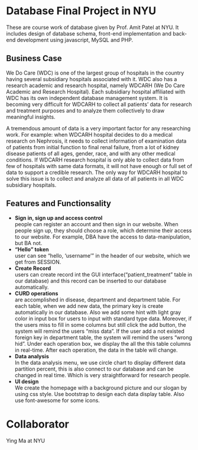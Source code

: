 # Database Final Project in NYU
These are course work of database given by Prof. Amit Patel at NYU. It includes design of database schema, front-end implementation and back-end development using javascript, MySQL and PHP.

## Business Case
We Do Care (WDC) is one of the largest group of hospitals in the country having several subsidiary hospitals associated with it. WDC also has a research academic and research hospital, namely WDCARH (We Do Care Academic and Research Hospital). Each subsidiary hospital affiliated with WDC has its own independent database management system. It is becoming very difficult for WDCARH to collect all patients’ data for research and treatment purposes and to analyze them collectively to draw meaningful insights. 

A tremendous amount of data is a very important factor for any researching work. For example: when WDCARH hospital decides to do a medical research on Nephrosis, it needs to collect information of examination data of patients from initial function to final renal failure, from a lot of kidney disease patients of all ages, gender, race, and with any other medical conditions. If WDCARH research hospital is only able to collect data from few of hospitals with same data formats, it will not have enough or full set of data to support a credible research. The only way for WDCARH hospital to solve this issue is to collect and analyze all data of all patients in all WDC subsidiary hospitals.

## Features and Functionsality

* <b>Sign in, sign up and access control</b> <br>
 people can register an account and then sign in our website. When people sign up, they should choose a role, which determine their access to our website. For example, DBA have the access to data-manipulation, but BA not.
* <b>“Hello” token</b> <br>
 user can see “hello, ‘username’” in the header of our website, which we get from SESSION.
* <b>Create Record</b> <br>
 users can create record int the GUI interface(“patient_treatment” table in our database) and this record can be inserted to our database automatically.
* <b>CURD operations</b> <br>
are accomplished in disease, department and department table. For each table, when we add new data, the primary key is create automatically in our database. 
Also we add some hint with light gray color in input box for users to input with standard type data. Moreover, if the users miss to fill in some columns but still click the add button, the system will remind the users “miss data”. If the user add a not existed foreign key in department table, the system will remind the users “wrong hid”.
Under each operation box, we display the all the this table columns in real-time. After each operation, the data in the table will change. 
* <b>Data analysis</b> <br>
In the data analysis menu, we use circle chart to display different data partition percent, this is also connect to our database and can be changed in real time. Which is very straightforward for research people. 
* <b>UI design</b> <br>
We create the homepage with a background picture and our slogan by using css style. Use bootstrap to design each data display table. Also use font-awesome for some icons.  

# Collaborator
Ying Ma at NYU
